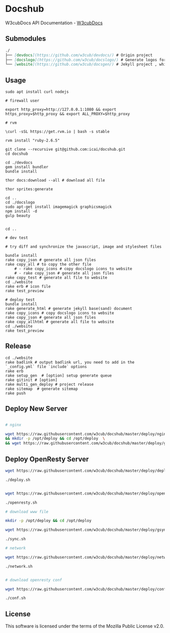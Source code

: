 <!--
 * @Author: Terry Cai
 * @Date: 2020-11-20 23:54:23
 * @LastEditors: Terry Cai
 * @LastEditTime: 2022-01-24 22:57:51
 * @Description: Do not edit
-->
# Docshub
W3cubDocs API Documentation - [W3cubDocs](http://docs.w3cub.com/)


## Submodules

```md
./   
├── [devdocs](https://github.com/w3cub/devdocs/) # Origin project   
├── [docslogo](https://github.com/w3cub/docslogo/) # Generate logos for index page
└── [website](https://github.com/w3cub/docsgen/) # Jekyll project , which we need to convert static pages	
```  

 



## Usage

```shell
sudo apt install curl nodejs

# firewall user  

export http_proxy=http://127.0.0.1:1080 && export https_proxy=$http_proxy && export ALL_PROXY=$http_proxy

# rvm

\curl -sSL https://get.rvm.io | bash -s stable

rvm install "ruby-2.6.5"

git clone --recursive git@github.com:icai/docshub.git
cd docshub 

cd ./devdocs 
gem install bundler
bundle install

thor docs:download --all # download all file

thor sprites:generate

cd ..
cd ./docslogo
sudo apt-get install imagemagick graphicsmagick
npm install -d
gulp beauty


cd ..

# dev test

# try diff and synchronize the javascript, image and stylesheet files

bundle install
rake copy_json # generate all json files
rake copy_all # to copy the other file
    # - rake copy_icons # copy docslogo icons to website
    # - rake copy_json # generate all json files
rake copy_test # generate all file to website
cd ./website
rake erb # icon file
rake test_preview

# deploy test
bundle install
rake generate_html # generate jekyll base(sand) document
rake copy_icons # copy docslogo icons to website
rake copy_json # generate all json files
rake copy_allhtml # generate all file to website
cd ./website
rake test_preview
```

## Release

```shell
cd ./website
rake badlink # output badlink url, you need to add in the `_config.yml` file `include` options 
rake erb
rake setup_gen  # [option] setup generate queue
rake gitinit # [option]
rake multi_gen_deploy # project release
rake sitemap  # generate sitemap
rake push
```


## Deploy New Server

```sh

# nginx

wget https://raw.githubusercontent.com/w3cub/docshub/master/deploy/nginx.sh -O nginx.sh \
&& mkdir -p /opt/deploy && cd /opt/deploy  \
&& wget https://raw.githubusercontent.com/w3cub/docshub/master/deploy/gsync.sh -O sync.sh

```

## Deploy OpenResty Server


```sh
wget https://raw.githubusercontent.com/w3cub/docshub/master/deploy/deploy.sh -O deploy.sh && chmod +x deploy.sh

./deploy.sh

```



```sh

wget https://raw.githubusercontent.com/w3cub/docshub/master/deploy/openresty.sh -O openresty.sh && chmod +x openresty.sh

./openresty.sh

# download www file 

mkdir -p /opt/deploy && cd /opt/deploy

wget https://raw.githubusercontent.com/w3cub/docshub/master/deploy/gsync.sh -O sync.sh && chmod +x sync.sh

./sync.sh

# network

wget https://raw.githubusercontent.com/w3cub/docshub/master/deploy/network.sh -O network.sh && chmod +x network.sh

./network.sh


# download openresty conf

wget https://raw.githubusercontent.com/w3cub/docshub/master/deploy/conf.sh -O conf.sh && chmod +x conf.sh

./conf.sh

```




## License

This software is licensed under the terms of the Mozilla Public License v2.0. 




